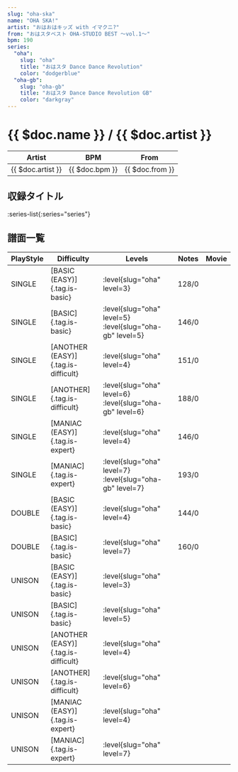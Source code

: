 ```yaml
---
slug: "oha-ska"
name: "OHA SKA!"
artist: "おはおはキッズ with イマクニ?"
from: "おはスタベスト OHA-STUDIO BEST ～vol.1～"
bpm: 190
series:
  "oha":
    slug: "oha"
    title: "おはスタ Dance Dance Revolution"
    color: "dodgerblue"
  "oha-gb":
    slug: "oha-gb"
    title: "おはスタ Dance Dance Revolution GB"
    color: "darkgray"
---
```


# {{ $doc.name }} / {{ $doc.artist }}

|Artist|BPM|From|
|------|---|----|
|{{ $doc.artist }}|{{ $doc.bpm }}|{{ $doc.from }}|

## 収録タイトル

:series-list{:series="series"}

## 譜面一覧

|PlayStyle|Difficulty|Levels|Notes|Movie|
|---------|----------|------|-----|-----|
|SINGLE|[BASIC (EASY)]{.tag.is-basic}|:level{slug="oha" level=3}|128/0||
|SINGLE|[BASIC]{.tag.is-basic}|:level{slug="oha" level=5} :level{slug="oha-gb" level=5}|146/0||
|SINGLE|[ANOTHER (EASY)]{.tag.is-difficult}|:level{slug="oha" level=4}|151/0||
|SINGLE|[ANOTHER]{.tag.is-difficult}|:level{slug="oha" level=6} :level{slug="oha-gb" level=6}|188/0||
|SINGLE|[MANIAC (EASY)]{.tag.is-expert}|:level{slug="oha" level=4}|146/0||
|SINGLE|[MANIAC]{.tag.is-expert}|:level{slug="oha" level=7} :level{slug="oha-gb" level=7}|193/0||
|DOUBLE|[BASIC (EASY)]{.tag.is-basic}|:level{slug="oha" level=4}|144/0||
|DOUBLE|[BASIC]{.tag.is-basic}|:level{slug="oha" level=7}|160/0||
|UNISON|[BASIC (EASY)]{.tag.is-basic}|:level{slug="oha" level=3}|||
|UNISON|[BASIC]{.tag.is-basic}|:level{slug="oha" level=5}|||
|UNISON|[ANOTHER (EASY)]{.tag.is-difficult}|:level{slug="oha" level=4}|||
|UNISON|[ANOTHER]{.tag.is-difficult}|:level{slug="oha" level=6}|||
|UNISON|[MANIAC (EASY)]{.tag.is-expert}|:level{slug="oha" level=4}|||
|UNISON|[MANIAC]{.tag.is-expert}|:level{slug="oha" level=7}|||
